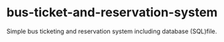 # bus-ticket-and-reservation-system
Simple bus ticketing and reservation system including database (SQL)file.
